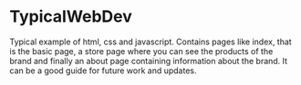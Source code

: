 # TypicalWebDev
Typical example of html, css and javascript. Contains pages like index, that is the basic page, a store page where you can see the products of the brand and finally an about page containing information about the brand. It can be a good guide for future work and updates.
